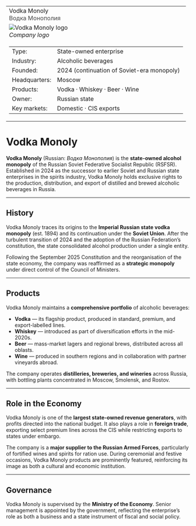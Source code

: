 <div class="infobox-right">
  <table class="infobox">
    <tr>
      <td class="title">Vodka Monoly<br/><span style="font-weight:400; opacity:.8;">Водка Монополия</span></td>
    </tr>

<!-- Logo -->
<tr>
  <td class="section center">
    <img class="logo" src="../../../../_assets/images/companies/vodka-monoly/logo.png" alt="Vodka Monoly logo" />
    <div class="caption"><em>Company logo</em></div>
  </td>
</tr>

<!-- Key–value rows -->
<tr><td class="section">
  <table class="kv">
    <tr><td class="k">Type:</td><td class="v">State-owned enterprise</td></tr>
    <tr><td class="k">Industry:</td><td class="v">Alcoholic beverages</td></tr>
    <tr><td class="k">Founded:</td><td class="v">2024 (continuation of Soviet-era monopoly)</td></tr>
    <tr><td class="k">Headquarters:</td><td class="v">Moscow</td></tr>
    <tr><td class="k">Products:</td><td class="v">Vodka · Whiskey · Beer · Wine</td></tr>
    <tr><td class="k">Owner:</td><td class="v">Russian state</td></tr>
    <tr><td class="k">Key markets:</td><td class="v">Domestic · CIS exports</td></tr>
  </table>
</td></tr>

  </table>
</div>

# Vodka Monoly

**Vodka Monoly** (Russian: *Водка Монополия*) is the **state-owned alcohol monopoly** of the Russian Soviet Federative Socialist Republic (RSFSR). Established in 2024 as the successor to earlier Soviet and Russian state enterprises in the spirits industry, Vodka Monoly holds exclusive rights to the production, distribution, and export of distilled and brewed alcoholic beverages in Russia.

---

## History

Vodka Monoly traces its origins to the **Imperial Russian state vodka monopoly** (est. 1894) and its continuation under the **Soviet Union**. After the turbulent transition of 2024 and the adoption of the Russian Federation’s constitution, the state consolidated alcohol production under a single entity.

Following the September 2025 Constitution and the reorganisation of the state economy, the company was reaffirmed as a **strategic monopoly** under direct control of the Council of Ministers.

---

## Products

Vodka Monoly maintains a **comprehensive portfolio** of alcoholic beverages:

* **Vodka** — its flagship product, produced in standard, premium, and export-labelled lines.
* **Whiskey** — introduced as part of diversification efforts in the mid-2020s.
* **Beer** — mass-market lagers and regional brews, distributed across all oblasts.
* **Wine** — produced in southern regions and in collaboration with partner vineyards abroad.

The company operates **distilleries, breweries, and wineries** across Russia, with bottling plants concentrated in Moscow, Smolensk, and Rostov.

---

## Role in the Economy

Vodka Monoly is one of the **largest state-owned revenue generators**, with profits directed into the national budget. It also plays a role in **foreign trade**, exporting select premium lines across the CIS while restricting exports to states under embargo.

The company is a **major supplier to the Russian Armed Forces**, particularly of fortified wines and spirits for ration use. During ceremonial and festive occasions, Vodka Monoly products are prominently featured, reinforcing its image as both a cultural and economic institution.

---

## Governance

Vodka Monoly is supervised by the **Ministry of the Economy**. Senior management is appointed by the government, reflecting the enterprise’s role as both a business and a state instrument of fiscal and social policy.
